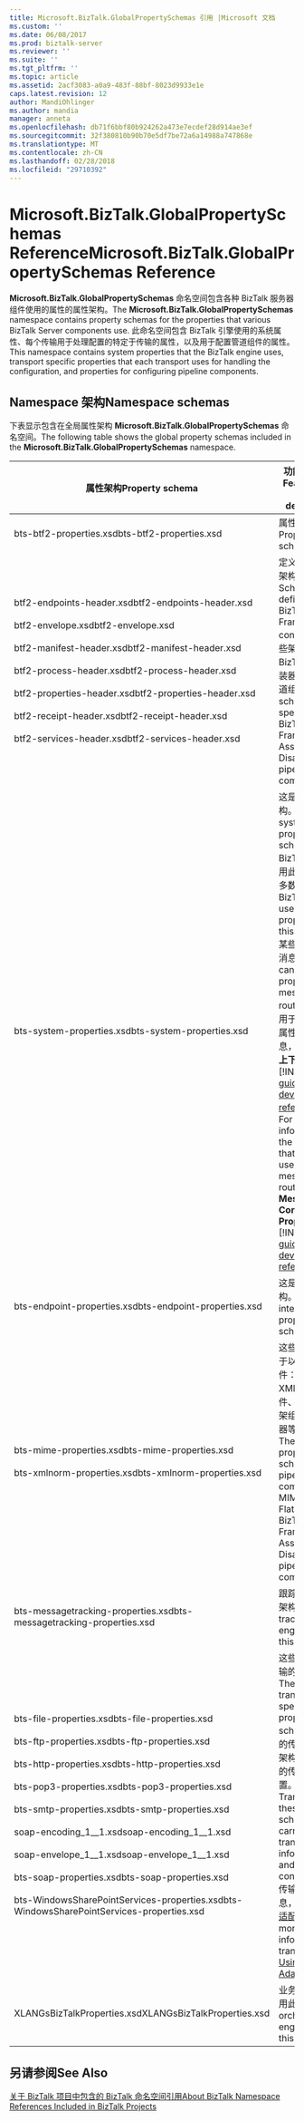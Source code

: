 ```yaml
---
title: Microsoft.BizTalk.GlobalPropertySchemas 引用 |Microsoft 文档
ms.custom: ''
ms.date: 06/08/2017
ms.prod: biztalk-server
ms.reviewer: ''
ms.suite: ''
ms.tgt_pltfrm: ''
ms.topic: article
ms.assetid: 2acf3083-a0a9-483f-88bf-8023d9933e1e
caps.latest.revision: 12
author: MandiOhlinger
ms.author: mandia
manager: anneta
ms.openlocfilehash: db71f6bbf80b924262a473e7ecdef28d914ae3ef
ms.sourcegitcommit: 32f380810b90b70e5df7be72a6a14988a747868e
ms.translationtype: MT
ms.contentlocale: zh-CN
ms.lasthandoff: 02/28/2018
ms.locfileid: "29710392"
---
```

# <a name="microsoftbiztalkglobalpropertyschemas-reference"></a><span data-ttu-id="31468-102">Microsoft.BizTalk.GlobalPropertySchemas Reference</span><span class="sxs-lookup"><span data-stu-id="31468-102">Microsoft.BizTalk.GlobalPropertySchemas Reference</span></span>
<span data-ttu-id="31468-103">**Microsoft.BizTalk.GlobalPropertySchemas** 命名空间包含各种 BizTalk 服务器组件使用的属性的属性架构。</span><span class="sxs-lookup"><span data-stu-id="31468-103">The **Microsoft.BizTalk.GlobalPropertySchemas** namespace contains property schemas for the properties that various BizTalk Server components use.</span></span> <span data-ttu-id="31468-104">此命名空间包含 BizTalk 引擎使用的系统属性、每个传输用于处理配置的特定于传输的属性，以及用于配置管道组件的属性。</span><span class="sxs-lookup"><span data-stu-id="31468-104">This namespace contains system properties that the BizTalk engine uses, transport specific properties that each transport uses for handling the configuration, and properties for configuring pipeline components.</span></span>  

## <a name="namespace-schemas"></a><span data-ttu-id="31468-105">Namespace 架构</span><span class="sxs-lookup"><span data-stu-id="31468-105">Namespace schemas</span></span>  

 <span data-ttu-id="31468-106">下表显示包含在全局属性架构 **Microsoft.BizTalk.GlobalPropertySchemas** 命名空间。</span><span class="sxs-lookup"><span data-stu-id="31468-106">The following table shows the global property schemas included in the **Microsoft.BizTalk.GlobalPropertySchemas** namespace.</span></span>  
  
|<span data-ttu-id="31468-107">属性架构</span><span class="sxs-lookup"><span data-stu-id="31468-107">Property schema</span></span>|<span data-ttu-id="31468-108">功能区和说明</span><span class="sxs-lookup"><span data-stu-id="31468-108">Feature area and description</span></span>|  
|---------------------|----------------------------------|  
|<span data-ttu-id="31468-109">bts-btf2-properties.xsd</span><span class="sxs-lookup"><span data-stu-id="31468-109">bts-btf2-properties.xsd</span></span>|<span data-ttu-id="31468-110">属性架构。</span><span class="sxs-lookup"><span data-stu-id="31468-110">Property schema.</span></span>|  
|<span data-ttu-id="31468-111">btf2-endpoints-header.xsd</span><span class="sxs-lookup"><span data-stu-id="31468-111">btf2-endpoints-header.xsd</span></span><br /><br /> <span data-ttu-id="31468-112">btf2-envelope.xsd</span><span class="sxs-lookup"><span data-stu-id="31468-112">btf2-envelope.xsd</span></span><br /><br /> <span data-ttu-id="31468-113">btf2-manifest-header.xsd</span><span class="sxs-lookup"><span data-stu-id="31468-113">btf2-manifest-header.xsd</span></span><br /><br /> <span data-ttu-id="31468-114">btf2-process-header.xsd</span><span class="sxs-lookup"><span data-stu-id="31468-114">btf2-process-header.xsd</span></span><br /><br /> <span data-ttu-id="31468-115">btf2-properties-header.xsd</span><span class="sxs-lookup"><span data-stu-id="31468-115">btf2-properties-header.xsd</span></span><br /><br /> <span data-ttu-id="31468-116">btf2-receipt-header.xsd</span><span class="sxs-lookup"><span data-stu-id="31468-116">btf2-receipt-header.xsd</span></span><br /><br /> <span data-ttu-id="31468-117">btf2-services-header.xsd</span><span class="sxs-lookup"><span data-stu-id="31468-117">btf2-services-header.xsd</span></span>|<span data-ttu-id="31468-118">定义 BizTalk 框架构造的架构。</span><span class="sxs-lookup"><span data-stu-id="31468-118">Schemas that define the BizTalk Framework constructs.</span></span> <span data-ttu-id="31468-119">这些架构专门用于 BizTalk 框架组装器和拆装器管道组件。</span><span class="sxs-lookup"><span data-stu-id="31468-119">These schemas are specific to BizTalk Framework Assembler and Disassembler pipeline components.</span></span>|  
|<span data-ttu-id="31468-120">bts-system-properties.xsd</span><span class="sxs-lookup"><span data-stu-id="31468-120">bts-system-properties.xsd</span></span>|<span data-ttu-id="31468-121">这是系统属性架构。</span><span class="sxs-lookup"><span data-stu-id="31468-121">This is a system property schema.</span></span> <span data-ttu-id="31468-122">BizTalk 引擎使用此架构中的大多数属性。</span><span class="sxs-lookup"><span data-stu-id="31468-122">The BizTalk engine uses most properties in this schema.</span></span> <span data-ttu-id="31468-123">某些属性可用于消息路由。</span><span class="sxs-lookup"><span data-stu-id="31468-123">You can use some properties for message routing.</span></span> <span data-ttu-id="31468-124">有关可用于路由消息的属性的详细信息，请参阅**消息上下文属性** [!INCLUDE[ui-guidance-developers-reference](../includes/ui-guidance-developers-reference.md)]。</span><span class="sxs-lookup"><span data-stu-id="31468-124">For more information on the properties that you can use for message routing, see **Message Context Properties** [!INCLUDE[ui-guidance-developers-reference](../includes/ui-guidance-developers-reference.md)].</span></span>|  
|<span data-ttu-id="31468-125">bts-endpoint-properties.xsd</span><span class="sxs-lookup"><span data-stu-id="31468-125">bts-endpoint-properties.xsd</span></span>|<span data-ttu-id="31468-126">这是内部属性架构。</span><span class="sxs-lookup"><span data-stu-id="31468-126">This is an internal property schema.</span></span>|  
|<span data-ttu-id="31468-127">bts-mime-properties.xsd</span><span class="sxs-lookup"><span data-stu-id="31468-127">bts-mime-properties.xsd</span></span><br /><br /> <span data-ttu-id="31468-128">bts-xmlnorm-properties.xsd</span><span class="sxs-lookup"><span data-stu-id="31468-128">bts-xmlnorm-properties.xsd</span></span>|<span data-ttu-id="31468-129">这些属性架构用于以下管道组件：MIME、XML、平面文件、BizTalk 框架组装器和拆装器等管道组件。</span><span class="sxs-lookup"><span data-stu-id="31468-129">These are property schemas for pipeline components: MIME, XML, Flat File, and BizTalk Framework Assembler and Disassembler pipeline components.</span></span>|  
|<span data-ttu-id="31468-130">bts-messagetracking-properties.xsd</span><span class="sxs-lookup"><span data-stu-id="31468-130">bts-messagetracking-properties.xsd</span></span>|<span data-ttu-id="31468-131">跟踪引擎使用此架构。</span><span class="sxs-lookup"><span data-stu-id="31468-131">The tracking engine uses this schema.</span></span>|  
|<span data-ttu-id="31468-132">bts-file-properties.xsd</span><span class="sxs-lookup"><span data-stu-id="31468-132">bts-file-properties.xsd</span></span><br /><br /> <span data-ttu-id="31468-133">bts-ftp-properties.xsd</span><span class="sxs-lookup"><span data-stu-id="31468-133">bts-ftp-properties.xsd</span></span><br /><br /> <span data-ttu-id="31468-134">bts-http-properties.xsd</span><span class="sxs-lookup"><span data-stu-id="31468-134">bts-http-properties.xsd</span></span><br /><br /> <span data-ttu-id="31468-135">bts-pop3-properties.xsd</span><span class="sxs-lookup"><span data-stu-id="31468-135">bts-pop3-properties.xsd</span></span><br /><br /> <span data-ttu-id="31468-136">bts-smtp-properties.xsd</span><span class="sxs-lookup"><span data-stu-id="31468-136">bts-smtp-properties.xsd</span></span><br /><br /> <span data-ttu-id="31468-137">soap-encoding_1__1.xsd</span><span class="sxs-lookup"><span data-stu-id="31468-137">soap-encoding_1__1.xsd</span></span><br /><br /> <span data-ttu-id="31468-138">soap-envelope_1__1.xsd</span><span class="sxs-lookup"><span data-stu-id="31468-138">soap-envelope_1__1.xsd</span></span><br /><br /> <span data-ttu-id="31468-139">bts-soap-properties.xsd</span><span class="sxs-lookup"><span data-stu-id="31468-139">bts-soap-properties.xsd</span></span><br /><br /> <span data-ttu-id="31468-140">bts-WindowsSharePointServices-properties.xsd</span><span class="sxs-lookup"><span data-stu-id="31468-140">bts-WindowsSharePointServices-properties.xsd</span></span>|<span data-ttu-id="31468-141">这些是特定于传输的属性架构。</span><span class="sxs-lookup"><span data-stu-id="31468-141">These are transport-specific property schemas.</span></span> <span data-ttu-id="31468-142">不同的传输使用这些架构来传送特定的传输信息和配置。</span><span class="sxs-lookup"><span data-stu-id="31468-142">Transports use these schemas to carry specific transport information and configurations.</span></span> <span data-ttu-id="31468-143">传输的详细信息，请参阅[使用适配器](../core/using-adapters.md)。</span><span class="sxs-lookup"><span data-stu-id="31468-143">For more information on transports, see [Using Adapters](../core/using-adapters.md).</span></span>|  
|<span data-ttu-id="31468-144">XLANGsBizTalkProperties.xsd</span><span class="sxs-lookup"><span data-stu-id="31468-144">XLANGsBizTalkProperties.xsd</span></span>|<span data-ttu-id="31468-145">业务流程引擎使用此架构。</span><span class="sxs-lookup"><span data-stu-id="31468-145">The orchestration engine uses this schema.</span></span>|  
  
## <a name="see-also"></a><span data-ttu-id="31468-146">另请参阅</span><span class="sxs-lookup"><span data-stu-id="31468-146">See Also</span></span>  
 [<span data-ttu-id="31468-147">关于 BizTalk 项目中包含的 BizTalk 命名空间引用</span><span class="sxs-lookup"><span data-stu-id="31468-147">About BizTalk Namespace References Included in BizTalk Projects</span></span>](../core/about-biztalk-namespace-references-included-in-biztalk-projects.md)